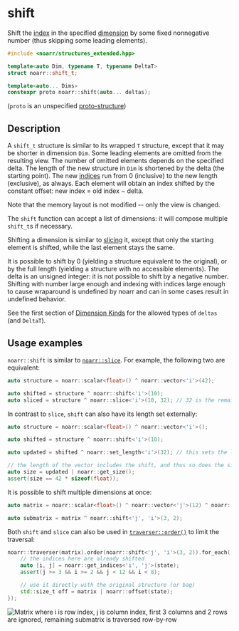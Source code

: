 # shift

Shift the [index](../Glossary.md#index) in the specified [dimension](../Glossary.md#dimension) by some fixed nonnegative number (thus skipping some leading elements).

```hpp
#include <noarr/structures_extended.hpp>

template<auto Dim, typename T, typename DeltaT>
struct noarr::shift_t;

template<auto... Dims>
constexpr proto noarr::shift(auto... deltas);
```

(`proto` is an unspecified [proto-structure](../Glossary.md#proto-structure))


## Description

A `shift_t` structure is similar to its wrapped `T` structure, except that it may be shorter in dimension `Dim`.
Some leading elements are omitted from the resulting view. The number of omitted elements depends on the specified delta.
The length of the new structure in `Dim` is shortened by the delta (the starting point).
The new [indices](../Glossary.md#index) run from 0 (inclusive) to the new length (exclusive), as always.
Each element will obtain an index shifted by the constant offset: new index = old index − delta.

Note that the memory layout is not modified -- only the view is changed.

The `shift` function can accept a list of dimensions: it will compose multiple `shift_t`s if necessary.

Shifting a dimension is similar to [slicing](slice.md) it, except that only the starting element is shifted, while the last element stays the same.

It is possible to shift by 0 (yielding a structure equivalent to the original), or by the full length (yielding a structure with no accessible elements).
The delta is an unsigned integer: it is not possible to shift by a negative number.
Shifting with number large enough and indexing with indices large enough to cause wraparound is undefined by noarr and can in some cases result in undefined behavior.

See the first section of [Dimension Kinds](../DimensionKinds.md) for the allowed types of `deltas` (and `DeltaT`).


## Usage examples

`noarr::shift` is similar to [`noarr::slice`](slice.md). For example, the following two are equivalent:

```cpp
auto structure = noarr::scalar<float>() ^ noarr::vector<'i'>(42);

auto shifted = structure ^ noarr::shift<'i'>(10);
auto sliced = structure ^ noarr::slice<'i'>(10, 32); // 32 is the remaining length, 42 - 10
```

In contrast to `slice`, `shift` can also have its length set externally:

```cpp
auto structure = noarr::scalar<float>() ^ noarr::vector<'i'>();

auto shifted = structure ^ noarr::shift<'i'>(10);

auto updated = shifted ^ noarr::set_length<'i'>(32); // this sets the length after shifting

// the length of the vector includes the shift, and thus so does the size
auto size = updated | noarr::get_size();
assert(size == 42 * sizeof(float));
```

It is possible to shift multiple dimensions at once:

```cpp
auto matrix = noarr::scalar<float>() ^ noarr::vector<'j'>(12) ^ noarr::vector<'i'>(8);

auto submatrix = matrix ^ noarr::shift<'j', 'i'>(3, 2);
```

Both `shift` and `slice` can also be used in [`traverser::order()`](../Traverser.md#orderproto-structure-customizing-the-traversal) to limit the traversal:

```cpp
noarr::traverser(matrix).order(noarr::shift<'j', 'i'>(3, 2)).for_each([&](auto state) {
	// the indices here are already shifted
	auto [i, j] = noarr::get_indices<'i', 'j'>(state);
	assert(j >= 3 && i >= 2 && j < 12 && i < 8);

	// use it directly with the original structure (or bag)
	std::size_t off = matrix | noarr::offset(state);
});
```

![Matrix where i is row index, j is column index, first 3 columns and 2 rows are ignored, remaining submatrix is traversed row-by-row](../img/shift-trav.svg)
